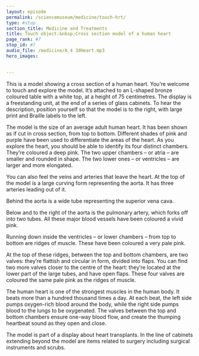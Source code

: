 ```yaml
---
layout: episode
permalink: /sciencemuseum/medicine/touch-hrt/
type: #stop
section_title: Medicine and Treatments
title: Touch object:&nbsp;Cross section model of a human heart
page_rank: #7
stop_id: #7
audio_file: /medicine/A_4 3dHeart.mp3
hero_images:
  

---
```




This is a model showing a cross section of a human heart. You’re welcome to touch and explore the model. It’s attached to an L-shaped bronze coloured table with a white top, at a height of 75 centimetres. The display is a freestanding unit, at the end of a series of glass cabinets. To hear the description, position yourself so that the model is to the right, with large print and Braille labels to the left.  

The model is the size of an average adult human heart. It has been shown as if cut in cross section, from top to bottom. Different shades of pink and purple have been used to differentiate the areas of the heart. As you explore the heart, you should be able to identify its four distinct chambers. They’re coloured a deep pink. The two upper chambers – or atria – are smaller and rounded in shape. The two lower ones – or ventricles – are larger and more elongated.  

You can also feel the veins and arteries that leave the heart. At the top of the model is a large curving form representing the aorta. It has three arteries leading out of it.  

Behind the aorta is a wide tube representing the superior vena cava.  

Below and to the right of the aorta is the pulmonary artery, which forks off into two tubes. All these major blood vessels have been coloured a vivid pink.  

Running down inside the ventricles – or lower chambers – from top to bottom are ridges of muscle. These have been coloured a very pale pink.  

At the top of these ridges, between the top and bottom chambers, are two valves: they’re flattish and circular in form, divided into flaps. You can find two more valves closer to the centre of the heart: they’re located at the lower part of the large tubes, and have open flaps. These four valves are coloured the same pale pink as the ridges of muscle.

The human heart is one of the strongest muscles in the human body. It beats more than a hundred thousand times a day. At each beat, the left side pumps oxygen-rich blood around the body, while the right side pumps blood to the lungs to be oxygenated. The valves between the top and bottom chambers ensure one-way blood flow, and create the thumping heartbeat sound as they open and close.  

The model is part of a display about heart transplants. In the line of cabinets extending beyond the model are items related to surgery including surgical instruments and scrubs.
